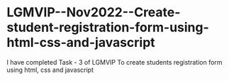 # LGMVIP--Nov2022--Create-student-registration-form-using-html-css-and-javascript
I have completed Task - 3 of LGMVIP To create students registration form using html, css and javascript
